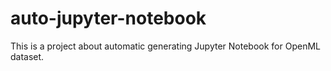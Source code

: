 # auto-jupyter-notebook

This is a project about automatic generating Jupyter Notebook for OpenML dataset.
